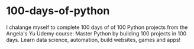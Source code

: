 # 100-days-of-python
I chalange myself to complete 100 days of of 100 Python projects from the Angela's Yu Udemy course: Master Python by building 100 projects in 100 days. Learn data science, automation, build websites, games and apps!
